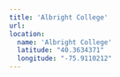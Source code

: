 ```yaml
---
title: 'Albright College'
url:
location:
  name: 'Albright College'
  latitude: "40.3634371"
  longitude: "-75.9110212"
---
```

